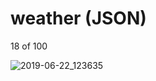 # weather (JSON)

18 of 100


![2019-06-22_123635](https://user-images.githubusercontent.com/46414243/59962897-c67fcb00-94eb-11e9-8f1f-204e9547b5b5.png)



